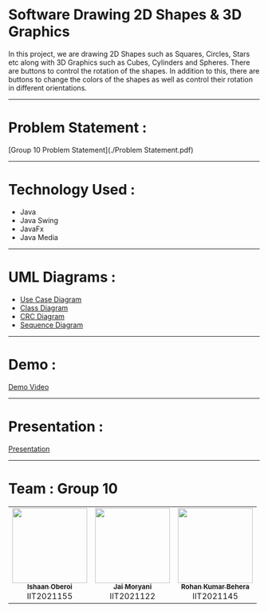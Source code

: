 # Software Drawing 2D Shapes & 3D Graphics

In this project, we are drawing 2D Shapes such as Squares, Circles, Stars etc along with 3D Graphics such as Cubes, Cylinders and Spheres. There are buttons to control the rotation of the shapes. In addition to this, there are buttons to change the colors of the shapes as well as control their rotation in different orientations. 

-----------------------------------------------------------------------------------------------

# Problem Statement :

[Group 10 Problem Statement](./Problem Statement.pdf)

-----------------------------------------------------------------------------------------------

# Technology Used :

* Java
* Java Swing 
* JavaFx
* Java Media

------------------------------------------------------------------------------------------------

# UML Diagrams :

- [Use Case Diagram](https://github.com/jaimoryani/OOM-Project/blob/main/Use-Case%20Diagram.png)
- [Class Diagram](https://github.com/jaimoryani/OOM-Project/blob/main/Class%20Diagram.png)
- [CRC Diagram](./)
- [Sequence Diagram](https://github.com/jaimoryani/OOM-Project/blob/main/Sequence%20Diagram.png)

------------------------------------------------------------------------------------------------

# Demo :

[Demo Video](https://youtu.be/)

------------------------------------------------------------------------------------------------

# Presentation :

[Presentation](https://docs.google.com/)

------------------------------------------------------------------------------------------------

# Team : Group 10

<table>
  <tr>
    <td align="center"><a href="https://github.com/Ishaan23o"><img src="https://avatars.githubusercontent.com/u/96721096?v=4" width="150px;" alt=""/><br /><sub><b> Ishaan Oberoi </b></sub></a><br />IIT2021155</td>
    <td align="center"><a href="https://github.com/jaimoryani"><img src="https://avatars.githubusercontent.com/u/96694087?v=4" width="150px;" alt=""/><br /><sub><b> Jai Moryani </b></sub></a><br />IIT2021122</td>
    <td align="center"><a href="https://github.com/Rohankumar555"><img src="https://avatars.githubusercontent.com/u/96721859?v=4" width="150px;" alt=""/><br /><sub><b> Rohan Kumar Behera </b></sub></a><br />IIT2021145</td>
 
 </tr>
</table>
